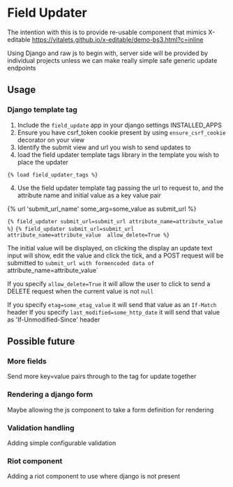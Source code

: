# Field Updater

The intention with this is to provide re-usable component that mimics X-editable
https://vitalets.github.io/x-editable/demo-bs3.html?c=inline

Using Django and raw js to begin with, server side will be provided by individual projects unless we can make really simple safe generic update endpoints

## Usage

### Django template tag
1. Include the `field_update` app in your django settings INSTALLED_APPS
4. Ensure you have csrf_token cookie present by using `ensure_csrf_cookie` decorator on your view
2. Identify the submit view and url you wish to send updates to
3. load the field updater template tags library in the template you wish to place the updater 

`{% load field_updater_tags %}`

4. Use the field updater template tag passing the url to request to, and the attribute name and initial value as a key value pair

{% url 'submit_url_name' some_arg=some_value as submit_url %}

`{% field_updater submit_url=submit_url attribute_name=attribute_value %}`
`{% field_updater submit_url=submit_url attribute_name=attribute_value  allow_delete=True %}`

The initial value will be displayed, on clicking the display an update text input will show, edit the value and click the tick, and a POST request will be submitted to `submit_url with formencoded data of `attribute_name=attribute_value`

If you specify `allow_delete=True` it will allow the user to click to send a DELETE request when the current value is not `null`

If you specify `etag=some_etag_value` it will send that value as an `If-Match` header
If you specify `last_modified=some_http_date` it will send that value as 'If-Unmodified-Since' header

## Possible future

### More fields
Send more key=value pairs through to the tag for update together
### Rendering a django form
Maybe allowing the js component to take a form definition for rendering
### Validation handling
Adding simple configurable validation
### Riot component
Adding a riot component to use where django is not present
